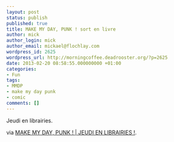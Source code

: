 ```yaml
---
layout: post
status: publish
published: true
title: MAKE MY DAY, PUNK ! sort en livre
author: mick
author_login: mick
author_email: mickael@flochlay.com
wordpress_id: 2625
wordpress_url: http://morningcoffee.deadrooster.org/?p=2625
date: 2013-02-20 08:58:55.000000000 +01:00
categories:
- Fun
tags:
- MMDP
- make my day punk
- comic
comments: []
---
```

Jeudi en librairies.

via <a href="http://mmdpunk.tumblr.com/post/43478537937/jeudi-en-librairies">MAKE MY DAY, PUNK ! | JEUDI EN LIBRAIRIES !</a>.
